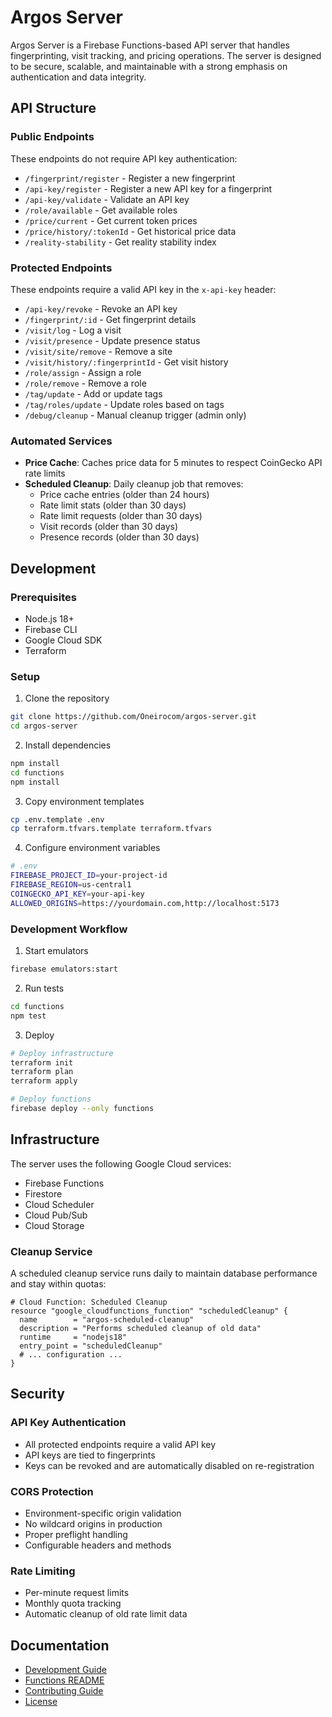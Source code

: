 # Argos Server

Argos Server is a Firebase Functions-based API server that handles fingerprinting, visit tracking, and pricing operations. The server is designed to be secure, scalable, and maintainable with a strong emphasis on authentication and data integrity.

## API Structure

### Public Endpoints
These endpoints do not require API key authentication:
- `/fingerprint/register` - Register a new fingerprint
- `/api-key/register` - Register a new API key for a fingerprint
- `/api-key/validate` - Validate an API key
- `/role/available` - Get available roles
- `/price/current` - Get current token prices
- `/price/history/:tokenId` - Get historical price data
- `/reality-stability` - Get reality stability index

### Protected Endpoints
These endpoints require a valid API key in the `x-api-key` header:
- `/api-key/revoke` - Revoke an API key
- `/fingerprint/:id` - Get fingerprint details
- `/visit/log` - Log a visit
- `/visit/presence` - Update presence status
- `/visit/site/remove` - Remove a site
- `/visit/history/:fingerprintId` - Get visit history
- `/role/assign` - Assign a role
- `/role/remove` - Remove a role
- `/tag/update` - Add or update tags
- `/tag/roles/update` - Update roles based on tags
- `/debug/cleanup` - Manual cleanup trigger (admin only)

### Automated Services
- **Price Cache**: Caches price data for 5 minutes to respect CoinGecko API rate limits
- **Scheduled Cleanup**: Daily cleanup job that removes:
  - Price cache entries (older than 24 hours)
  - Rate limit stats (older than 30 days)
  - Rate limit requests (older than 30 days)
  - Visit records (older than 30 days)
  - Presence records (older than 30 days)

## Development

### Prerequisites
- Node.js 18+
- Firebase CLI
- Google Cloud SDK
- Terraform

### Setup
1. Clone the repository
```bash
git clone https://github.com/Oneirocom/argos-server.git
cd argos-server
```

2. Install dependencies
```bash
npm install
cd functions
npm install
```

3. Copy environment templates
```bash
cp .env.template .env
cp terraform.tfvars.template terraform.tfvars
```

4. Configure environment variables
```bash
# .env
FIREBASE_PROJECT_ID=your-project-id
FIREBASE_REGION=us-central1
COINGECKO_API_KEY=your-api-key
ALLOWED_ORIGINS=https://yourdomain.com,http://localhost:5173
```

### Development Workflow
1. Start emulators
```bash
firebase emulators:start
```

2. Run tests
```bash
cd functions
npm test
```

3. Deploy
```bash
# Deploy infrastructure
terraform init
terraform plan
terraform apply

# Deploy functions
firebase deploy --only functions
```

## Infrastructure

The server uses the following Google Cloud services:
- Firebase Functions
- Firestore
- Cloud Scheduler
- Cloud Pub/Sub
- Cloud Storage

### Cleanup Service
A scheduled cleanup service runs daily to maintain database performance and stay within quotas:
```hcl
# Cloud Function: Scheduled Cleanup
resource "google_cloudfunctions_function" "scheduledCleanup" {
  name        = "argos-scheduled-cleanup"
  description = "Performs scheduled cleanup of old data"
  runtime     = "nodejs18"
  entry_point = "scheduledCleanup"
  # ... configuration ...
}
```

## Security

### API Key Authentication
- All protected endpoints require a valid API key
- API keys are tied to fingerprints
- Keys can be revoked and are automatically disabled on re-registration

### CORS Protection
- Environment-specific origin validation
- No wildcard origins in production
- Proper preflight handling
- Configurable headers and methods

### Rate Limiting
- Per-minute request limits
- Monthly quota tracking
- Automatic cleanup of old rate limit data

## Documentation
- [Development Guide](DEVELOPMENT.md)
- [Functions README](functions/README.md)
- [Contributing Guide](CONTRIBUTING.md)
- [License](LICENSE)